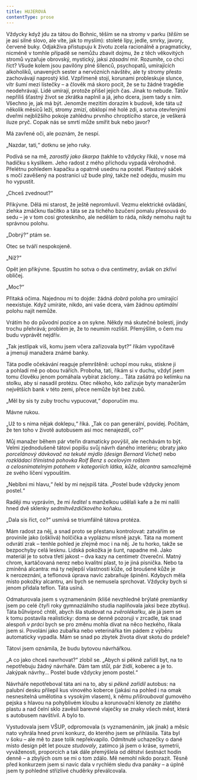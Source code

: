 ```yaml
---
title: HUJEROVÁ
contentType: prose
---
```


  

Vždycky když jdu za tátou do Bohnic, těším se na stromy v parku (_těším_ se je asi silné slovo, ale víte, jak to myslím): stoleté lípy, jedle, smrky, javory, červené buky. Odjakživa přistupuju k životu zcela racionálně a pragmaticky, nicméně v tomhle případě se nemůžu zbavit dojmu, že z těch věkovitých stromů vyzařuje obrovský, mystický, jaksi _zásadní_ mír. Rozumíte, co chci říct? Všude kolem jsou pavilóny plné šílenců, psychopatů, umírajících alkoholiků, unavených sester a nervózních návštěv, ale ty stromy přesto zachovávají naprostý klid. Vzpřímeně stojí, korunami probleskuje slunce, vítr šumí mezi lístečky – a člověk má skoro pocit, že se tu žádné tragédie neodehrávají. Lidé umírají, protože přišel jejich čas. Jinak to nebude. Tátův nepříliš šťastný život se zkrátka naplnil a já, jeho dcera, jsem tady s ním. Všechno je, jak má být. Jenomže mezitím dorazím k budově, kde táta už několik měsíců leží, stromy zmizí, obklopí mě holé zdi, a sotva otevřenými dveřmi nejbližšího pokoje zahlédnu prvního chroptícího starce, je veškerá iluze pryč. Copak nás se smrtí může smířit buk nebo javor?

  

Má zavřené oči, ale poznám, že nespí.

„Nazdar, tati,“ dotknu se jeho ruky.

Podívá se na mě, _zarostlý jako škarpa_ (takhle to vždycky říká), v nose má hadičku s kyslíkem. Jeho radost z mého příchodu vypadá věrohodně. Přelétnu pohledem kapačku a opatrně usednu na postel. Plastový sáček s močí zavěšený na postranici už bude plný, takže než odejdu, musím mu ho vypustit.

„Chceš zvednout?“

Přikývne. Dělá mi starost, že ještě nepromluvil. Vezmu elektrické ovládání, zlehka zmáčknu tlačítko a táta se za tichého bzučení pomalu přesouvá do sedu – je v tom cosi groteskního, ale nedělám to ráda, nikdy nemohu najít tu správnou polohu.

„Dobrý?“ ptám se.

Otec se tváří nespokojeně.

„Níž?“

Opět jen přikývne. Spustím ho sotva o dva centimetry, avšak on zkřiví obličej.

„Moc?“

Přitaká očima. Najednou mi to dojde: žádná _dobrá_ poloha pro umírající neexistuje. Když umíráte, nikdo, ani vaše dcera, vám žádnou _optimální_ polohu najít nemůže.

Vrátím ho do původní pozice a on sykne. Někdy má skutečné bolesti, jindy trochu přehrává; problém je, že to neumím rozlišit. Přemýšlím, o čem mu budu vyprávět nejdřív.

„Tak jestlipak víš, komu jsem včera zařizovala byt?“ říkám vypočítavě a jmenuji manažera známé banky.

Táta podle očekávání reaguje přemrštěně: uchopí mou ruku, stiskne ji a pohladí mě po obou tvářích. Proboha, tati, říkám si v duchu, vždyť jsem tomu člověku jenom pomáhala vybírat záclony… Táta zašátrá po kelímku na stolku, aby si nasadil protézu. Otec někoho, kdo zařizuje byty manažerům největších bank v této zemi, přece nemůže být bez zubů.

„Měl by sis ty zuby trochu vypucovat,“ doporučím mu.

Mávne rukou.

„Už to s nima nějak doklepu,“ říká. „Tak co pan generální, povídej. Počítám, že ten toho v životě autobusem asi moc nenajezdil, co?“

Můj manažer během pár vteřin dramaticky povýšil, ale nechávám to být. Velmi zjednodušeně tátovi popíšu svůj návrh daného interiéru; obraty jako _porcelánový dávkovač na tekuté mýdlo (design Bernard Vichet)_ nebo _rozkládací třímístná pohovka Rolf Benz_ _s ocelovým roštem a celosnímatelným potahem v kategoriích látka, kůže, alcantra_ samozřejmě ze svého líčení vypouštím.

„Neblbni mi hlavu,“ řekl by mi nejspíš táta. „Postel bude vždycky jenom postel.“

Raději mu vyprávím, že mi _ředitel_ s manželkou udělali kafe a že mi nalili hned dvě sklenky _sedmihvězdičkového_ koňaku.

„Dala sis říct, co?“ usmívá se triumfálně tátova protéza.

Mám radost za něj, a snad proto se přestanu kontrolovat: zatvářím se provinile jako (ošklivá) holčička a vypláznu mlsně jazyk. Táta na moment odvrátí zrak – tenhle pohled je zřejmě moc i na něj. Je tu horko, takže se bezpochyby celá lesknu. Lidská pokožka je šunt, napadne mě. Jako materiál je to sotva třetí jakost – dva kazy na centimetr čtvereční. Matný chrom, kartáčovaná nerez nebo kvalitní plast, to je jiná písnička. Nebo ta zmíněná alcantra: má ty nejlepší vlastnosti kůže, od broušené kůže je k nerozeznání, a teflonová úprava navíc zabraňuje špinění. Kdybych měla místo pokožky alcantru, ani bych se nemusela sprchovat. Vždycky bych si jenom přidala teflon. Táta usíná.

  

Odmaturovala jsem s vyznamenáním (klišé nevzhledné brýlaté premiantky jsem po celé čtyři roky gymnaziálního studia naplňovala jaksi beze zbytku). Táta bůhvíproč chtěl, abych šla studovat na _zvěrolékařku_, ale já jsem se k tomu postavila realisticky: doma se denně pozoruji v zrcadle, tak snad alespoň _v práci_ bych se pro změnu mohla dívat na něco hezkého, říkala jsem si. Povolání jako zubařka nebo veterinářka tím pádem z výběru automaticky vypadla. Mám se snad po zbytek života dívat skotu do prdele?

Tátovi jsem oznámila, že budu bytovou návrhářkou.

„A co jako chceš navrhovat?“ zlobil se. „Abych si pěkně zařídil byt, na to nepotřebuju žádný návrháře. Dám tam stůl, pár židlí, koberec a je to. Jakýpak návrhy… Postel bude vždycky jenom postel.“

Návrháře nepotřeboval táta ani na to, aby si _pěkně zařídil_ autobus: na palubní desku přilepil kus vínového koberce (jakási na pohled i na omak nesnesitelná umělotina s vysokým vlasem), k němu _přišrouboval_ gumového pejska s hlavou na pohyblivém kloubu a korunovační klenoty ze zlatého plastu a nad čelní sklo zavěsil barevné vlaječky se znaky všech měst, která s autobusem navštívil. A bylo to.

Vystudovala jsem VŠUP, odpromovala (s vyznamenáním, jak jinak) a měsíc nato vyhrála hned první konkurz, do kterého jsem se přihlásila. Táta byl v šoku – ale mě to zase tolik nepřekvapilo. Odmítnuté uchazečky o dané místo design pět let pouze _studovaly_, zatímco já jsem o kráse, symetrii, vyváženosti, proporcích a tak dále přemýšlela od dětství šestnáct hodin denně – a zbylých osm se mi o tom zdálo. Mě nemohl nikdo porazit. Těsně před konkurzem jsem si navíc dala v rychlém sledu dva panáky – a úplně jsem ty pohledné střízlivé chuděrky převálcovala.
